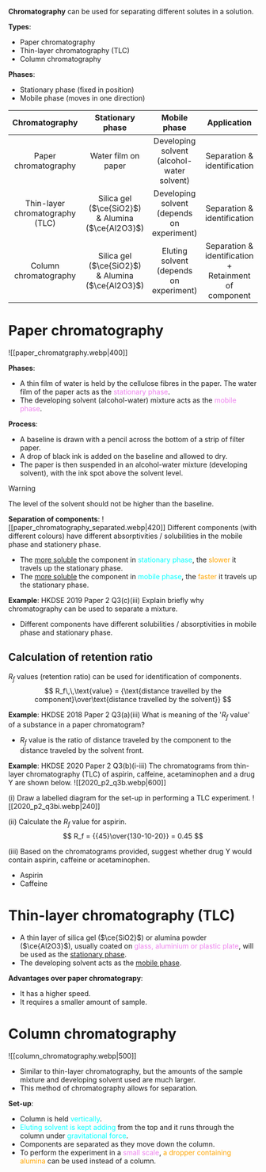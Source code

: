**Chromatography** can be used for separating different solutes in a solution.

**Types**:
- Paper chromatography
- Thin-layer chromatography (TLC)
- Column chromatography

**Phases**:
- Stationary phase (fixed in position)
- Mobile phase (moves in one direction)

| Chromatography | Stationary phase | Mobile phase | Application |
| :--: | :--: | :--: | :--: |
| Paper chromatography | Water film on paper | Developing solvent<br>(alcohol-water solvent) | Separation & identification |
| Thin-layer chromatography (TLC) | Silica gel ($\ce{SiO2}$) & Alumina ($\ce{Al2O3}$) | Developing solvent<br>(depends on experiment) | Separation & identification |
| Column chromatography | Silica gel ($\ce{SiO2}$) & Alumina ($\ce{Al2O3}$) | Eluting solvent<br>(depends on experiment) | Separation & identification + Retainment of component |

# Paper chromatography
![[paper_chromatgraphy.webp|400]]

**Phases**:
- A thin film of water is held by the cellulose fibres in the paper. The water film of the paper acts as the <span style="color: violet">stationary phase</span>.
- The <span class="hi-blue">developing solvent</span> (alcohol-water) mixture acts as the <span style="color: violet">mobile phase</span>.

**Process**:
- A baseline is drawn with a pencil across the bottom of a strip of filter paper.
- A drop of black ink is added on the baseline and allowed to dry.
- The paper is then suspended in an alcohol-water mixture (developing solvent), with the ink spot above the solvent level.

> [!warning]
> The level of the solvent should not be higher than the baseline.

**Separation of components**:
![[paper_chromatography_separated.webp|420]]
<span class="hi-blue">Different components</span> (with different colours) <span class="hi-green">have different absorptivities / solubilities in the mobile phase and stationery phase</span>.
- The <span class="hi-green"><u>more soluble</u></span> the component in <span style="color: aqua">stationary phase</span>, the <span style="color: orange">slower</span> it travels up the stationary phase.
- The <span class="hi-green"><u>more soluble</u></span> the component in <span style="color: aqua">mobile phase</span>, the <span style="color: orange">faster</span> it travels up the stationary phase.

**Example**: HKDSE 2019 Paper 2 Q3(c)(iii)
Explain briefly why chromatography can be used to separate a mixture.
- Different components have different solubilities / absorptivities in mobile phase and stationary phase.

## Calculation of retention ratio
$R_f$ values (retention ratio) can be used for identification of components.
$$
R_f\,\,\text{value} = {\text{distance travelled by the component}\over\text{distance travelled by the solvent}}
$$

**Example**: HKDSE 2018 Paper 2 Q3(a)(iii)
What is meaning of the '$R_f$ value' of a substance in a paper chromatogram?
- $R_f$ value is the ratio of distance traveled by the component to the distance traveled by the solvent front.

**Example**: HKDSE 2020 Paper 2 Q3(b)(i-iii)
The chromatograms from thin-layer chromatography (TLC) of aspirin, caffeine, acetaminophen and a drug Y are shown below.
![[2020_p2_q3b.webp|600]]

(i) Draw a labelled diagram for the set-up in performing a TLC experiment.
![[2020_p2_q3bi.webp|240]]

(ii) Calculate the $R_f$ value for aspirin.
$$
R_f = {{45}\over{130-10-20}} = 0.45
$$

(iii) Based on the chromatograms provided, suggest whether drug Y would contain aspirin, caffeine or acetaminophen.
- Aspirin
- Caffeine

# Thin-layer chromatography (TLC)
- A thin layer of <span class="hi-blue">silica gel</span> ($\ce{SiO2}$) or <span class="hi-blue">alumina powder</span> ($\ce{Al2O3}$), usually coated on <span style="color: violet">glass, aluminium or plastic plate</span>, will be used as the <span class="hi-green"><u>stationary phase</u></span>.
- The <span class="hi-blue">developing solvent</span> acts as the <span class="hi-green"><u>mobile phase</u></span>.

**Advantages over paper chromatograpy**:
- It has a <span class="hi-green">higher speed</span>.
- It requires a <span class="hi-green">smaller amount of sample</span>.

# Column chromatography
![[column_chromatography.webp|500]]
- Similar to thin-layer chromatography, but the <span class="hi-green">amounts of the sample mixture and developing solvent used are much larger</span>.
- This method of chromatography <span class="hi-green">allows for separation</span>.

**Set-up**:
- Column is held <span style="color: aqua">vertically</span>.
- <span style="color: aqua">Eluting solvent is kept adding</span> from the top and it runs through the column under <span style="color: aqua">gravitational force</span>.
- Components are separated as they move down the column.
- To perform the experiment in a <span style="color: violet">small scale</span>, <span style="color: orange">a dropper containing alumina</span> can be used instead of a column.
